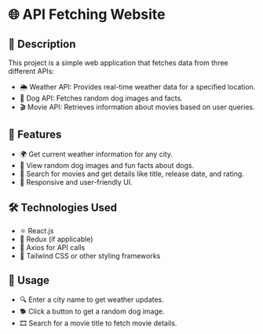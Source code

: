 # 🌐 API Fetching Website

## 📌 Description

 This project is a simple web application that fetches data from three different APIs:
  - 🌦 Weather API: Provides real-time weather data for a specified location.
  - 🐶 Dog API: Fetches random dog images and facts.
  - 🎬 Movie API: Retrieves information about movies based on user queries.
    

## 🌟 Features

  - 🌍 Get current weather information for any city.
  - 🐾 View random dog images and fun facts about dogs.
  - 🎥 Search for movies and get details like title, release date, and rating.
  - 📱 Responsive and user-friendly UI.
    
## 🛠 Technologies Used

  - ⚛️ React.js
  - 🏪 Redux (if applicable)
  - 📡 Axios for API calls
  - 🎨 Tailwind CSS or other styling frameworks

## 🚀 Usage

  - 🔍 Enter a city name to get weather updates.
  - 🐕 Click a button to get a random dog image.
  - 🎞 Search for a movie title to fetch movie details.
   

